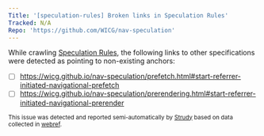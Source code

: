 ```yaml
---
Title: '[speculation-rules] Broken links in Speculation Rules'
Tracked: N/A
Repo: 'https://github.com/WICG/nav-speculation'
---
```


While crawling [Speculation Rules](https://wicg.github.io/nav-speculation/speculation-rules.html), the following links to other specifications were detected as pointing to non-existing anchors:
* [ ] https://wicg.github.io/nav-speculation/prefetch.html#start-referrer-initiated-navigational-prefetch
* [ ] https://wicg.github.io/nav-speculation/prerendering.html#start-referrer-initiated-navigational-prerender

<sub>This issue was detected and reported semi-automatically by [Strudy](https://github.com/w3c/strudy/) based on data collected in [webref](https://github.com/w3c/webref/).</sub>
